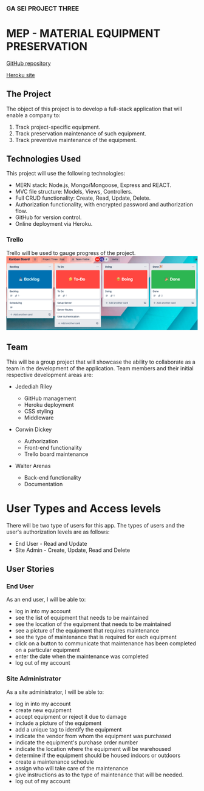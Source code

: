 ### GA SEI PROJECT THREE

# MEP - MATERIAL EQUIPMENT PRESERVATION

[GitHub repository](https://github.com/jedediahriley/project_three)

[Heroku site](https://dashboard.heroku.com/apps)

## The Project
The object of this project is to develop a full-stack application that will enable a company to:
1. Track project-specific equipment.
2. Track preservation maintenance of such equipment.
3. Track preventive maintenance of the equipment.

## Technologies Used
This project will use the following technologies:

- MERN stack: Node.js, Mongo/Mongoose, Express and REACT.
- MVC file structure: Models, Views, Controllers.
- Full CRUD functionality: Create, Read, Update, Delete.
- Authorization functionality, with encrypted password and authorization flow.
- GitHub for version control.
- Online deployment via Heroku.

### Trello
Trello will be used to gauge progress of the project.
![](./assets/images/trello-first-image.png)


## Team
This will be a group project that will showcase the ability to collaborate as a team in the development of the application.  Team members and their initial respective development areas are:

+ Jedediah Riley
    + GitHub management
    + Heroku deployment
    + CSS styling
    + Middleware

+ Corwin Dickey
    + Authorization
    + Front-end functionality
    + Trello board maintenance

+ Walter Arenas
    + Back-end functionality
    + Documentation

# User Types and Access levels
There will be two type of users for this app. The types of users and the user's authorization levels are as follows:
- End User - Read and Update
- Site Admin - Create, Update, Read and Delete

## User Stories

### End User
As an end user, I will be able to:
- log in into my account
- see the list of equipment that needs to be maintained
- see the location of the equipment that needs to be maintained
- see a picture of the equipment that requires maintenance
- see the type of maintenance that is required for each equipment
- click on a button to communicate that maintenance has been completed on a particular equipment
- enter the date when the maintenance was completed
- log out of my account

### Site Administrator
As a site administrator, I will be able to:
- log in into my account
- create new equipment
- accept equipment or reject it due to damage
- include a picture of the equipment
- add a unique tag to identify the equipment
- indicate the vendor from whom the equipment was purchased
- indicate the equipment's purchase order number
- indicate the location where the equipment will be warehoused
- determine if the equipment should be housed indoors or outdoors
- create a maintenance schedule
- assign who will take care of the maintenance
- give instructions as to the type of maintenance that will be needed.
- log out of my account





